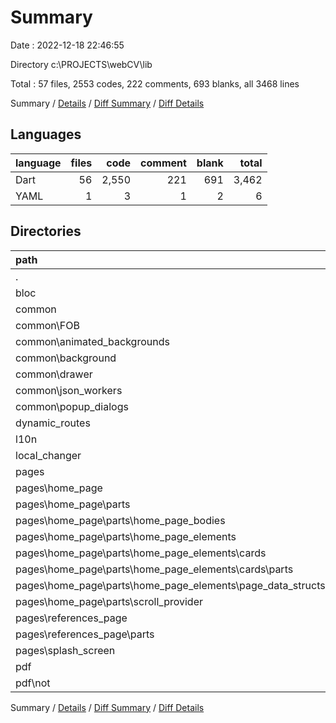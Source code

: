 # Summary

Date : 2022-12-18 22:46:55

Directory c:\\PROJECTS\\webCV\\lib

Total : 57 files,  2553 codes, 222 comments, 693 blanks, all 3468 lines

Summary / [Details](details.md) / [Diff Summary](diff.md) / [Diff Details](diff-details.md)

## Languages
| language | files | code | comment | blank | total |
| :--- | ---: | ---: | ---: | ---: | ---: |
| Dart | 56 | 2,550 | 221 | 691 | 3,462 |
| YAML | 1 | 3 | 1 | 2 | 6 |

## Directories
| path | files | code | comment | blank | total |
| :--- | ---: | ---: | ---: | ---: | ---: |
| . | 57 | 2,553 | 222 | 693 | 3,468 |
| bloc | 3 | 282 | 1 | 97 | 380 |
| common | 17 | 591 | 31 | 131 | 753 |
| common\\FOB | 4 | 171 | 12 | 34 | 217 |
| common\\animated_backgrounds | 2 | 54 | 5 | 6 | 65 |
| common\\background | 1 | 18 | 0 | 3 | 21 |
| common\\drawer | 2 | 69 | 1 | 19 | 89 |
| common\\json_workers | 5 | 172 | 12 | 47 | 231 |
| common\\popup_dialogs | 3 | 107 | 1 | 22 | 130 |
| dynamic_routes | 2 | 73 | 0 | 19 | 92 |
| l10n | 1 | 3 | 1 | 2 | 6 |
| local_changer | 3 | 69 | 4 | 31 | 104 |
| pages | 25 | 1,083 | 82 | 291 | 1,456 |
| pages\\home_page | 16 | 753 | 34 | 203 | 990 |
| pages\\home_page\\parts | 15 | 720 | 31 | 196 | 947 |
| pages\\home_page\\parts\\home_page_bodies | 3 | 151 | 12 | 44 | 207 |
| pages\\home_page\\parts\\home_page_elements | 11 | 555 | 19 | 147 | 721 |
| pages\\home_page\\parts\\home_page_elements\\cards | 9 | 448 | 17 | 107 | 572 |
| pages\\home_page\\parts\\home_page_elements\\cards\\parts | 4 | 187 | 8 | 46 | 241 |
| pages\\home_page\\parts\\home_page_elements\\page_data_structs | 2 | 107 | 2 | 40 | 149 |
| pages\\home_page\\parts\\scroll_provider | 1 | 14 | 0 | 5 | 19 |
| pages\\references_page | 8 | 284 | 36 | 77 | 397 |
| pages\\references_page\\parts | 7 | 267 | 36 | 73 | 376 |
| pages\\splash_screen | 1 | 46 | 12 | 11 | 69 |
| pdf | 5 | 384 | 78 | 102 | 564 |
| pdf\\not | 3 | 150 | 1 | 27 | 178 |

Summary / [Details](details.md) / [Diff Summary](diff.md) / [Diff Details](diff-details.md)